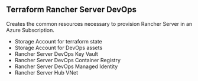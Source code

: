 Terraform Rancher Server DevOps
---

Creates the common resources necessary to provision Rancher Server in an Azure Subscription.

 - Storage Account for terraform state
 - Storage Account for DevOps assets
 - Rancher Server DevOps Key Vault
 - Rancher Server DevOps Container Registry
 - Rancher Server DevOps Managed Identity
 - Rancher Server Hub VNet
